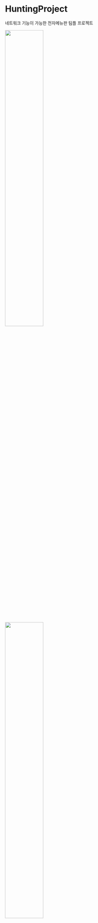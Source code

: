 # HuntingProject
네트워크 기능이 가능한 전자메뉴판 팀플 프로젝트

<img width="50%" src="https://postfiles.pstatic.net/MjAxOTA1MDZfMzIg/MDAxNTU3MTIyODEzMzA4.sPCudUFWEr8mCbrKs9QSE478C0vo6QM3arKl0NgGRiwg.dxhOfNDhldV03rWjn0hckjYipbWdEE2x9_3pzJCDQDcg.PNG.kwjing93/image.png?type=w966">

<img width="50%" src="https://postfiles.pstatic.net/MjAxOTA1MDZfMTg4/MDAxNTU3MTIyODQ5MDU2.l451Jip21MQ8XTBGBym-ROWJsJCR0CFbvn95fEycbUAg.2ScMnEMXkxQiymF4BJ3s_tS69Xd1LFAoObGYK9_UXZcg.PNG.kwjing93/image.png?type=w966">

<img width="50%" src="https://postfiles.pstatic.net/MjAxOTA1MDZfMTI5/MDAxNTU3MTIyODgzMDM3.llASM_auzGlaODig71uUJ_8_YvSLLO-fjimFcY2WqrEg.5fSTnIC-wCoUMRgv0NJ35MSVGbgh16rUpOchRDRaz-8g.PNG.kwjing93/image.png?type=w966">

<img width="50%" src="https://postfiles.pstatic.net/MjAxOTA1MDZfMTk0/MDAxNTU3MTIyODkyNjI5.2WjxUIgj9FD_eP6CAz4AErzurSnxn9FhHlYtb_xnxksg.fpvxjVLSLpCqAmUsu7_r8iYwdajsDIuhcd9XloC2SQYg.PNG.kwjing93/image.png?type=w966">

<img width="50%" src="https://postfiles.pstatic.net/MjAxOTA1MDZfMTU2/MDAxNTU3MTIzMDAxMjE2.MoFsyZJE6SWtJal_nBhUsyjLi6L90q7n9NrqK2pOfBcg.IH6OxpcwYc1QkRdQUW6GqSE5IsAJwx5w37royxdtI4Ag.PNG.kwjing93/image.png?type=w966">

<img width="50%" src="https://postfiles.pstatic.net/MjAxOTA1MDZfMjE2/MDAxNTU3MTIzMDE3NTc4.3Ytjmvrko5iUick2UknHChQBVKNJRmrDID-e91p2-kYg.Z1RNUrvZ6oBX5yglVPvI29BmorS58BuxZV2tZHjgV7Ig.PNG.kwjing93/image.png?type=w966">

<img width="50%" src="https://postfiles.pstatic.net/MjAxOTA1MDZfMjQx/MDAxNTU3MTIzMDMxMzk2.xplrgxv7lfFFQyk7_w4W6roLtCpkp2EZj4Rdp178Rqkg.QsoLUqLsxyoHQMad-i979i_35XobJwpyt9uVhic0PYcg.PNG.kwjing93/image.png?type=w966">

<img width="50%" src="https://postfiles.pstatic.net/MjAxOTA1MDZfMjUg/MDAxNTU3MTIzMTI3ODQ0.MZuTCz5kbdGtX0B8ixVsSH_073NV_YK4V_mQqCcvTPIg.H6snOIysDKEBQVE9EG8HIJhyQGIjQciEghFqAKBtyT4g.PNG.kwjing93/image.png?type=w966">

<img width="50%" src="https://postfiles.pstatic.net/MjAxOTA1MDZfOCAg/MDAxNTU3MTIzMTEwMjgz.ImivOC2zUsUIuIyLcr0bSkISdQNFa8HJXW7c_ytC60Mg.jYElXeOnnQp03ZvGpe-0v2Shv0RFX7cSEITpYi41IEMg.PNG.kwjing93/image.png?type=w966">
